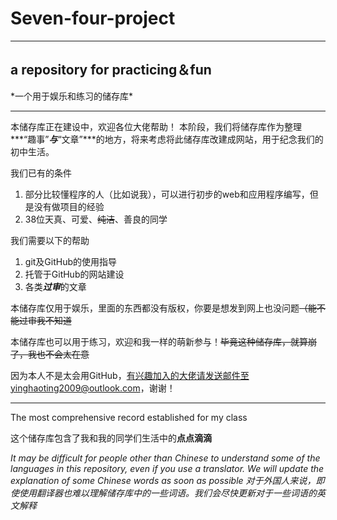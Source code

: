 # Seven-four-project

***
<h2>a repository for practicing＆fun</h2>
*一个用于娱乐和练习的储存库*

***
本储存库正在建设中，欢迎各位大佬帮助！
本阶段，我们将储存库作为整理***“趣事”***与***“文章”***的地方，将来考虑将此储存库改建成网站，用于纪念我们的初中生活。

我们已有的条件
 1. 部分比较懂程序的人（比如说我），可以进行初步的web和应用程序编写，但是没有做项目的经验
 2. 38位天真、可爱、~~纯洁~~、善良的同学

我们需要以下的帮助
 1. git及GitHub的使用指导
 2. 托管于GitHub的网站建设
 3. 各类***过审***的文章

本储存库仅用于娱乐，里面的东西都没有版权，你要是想发到网上也没问题~~（能不能过审我不知道~~

本储存库也可以用于练习，欢迎和我一样的萌新参与！~~毕竟这种储存库，就算崩了，我也不会太在意~~

因为本人不是太会用GitHub，有兴趣加入的大佬请发送邮件至yinghaoting2009@outlook.com，谢谢！

***
The most comprehensive record established for my class

这个储存库包含了我和我的同学们生活中的**点点滴滴**

*It may be difficult for people other than Chinese to understand some of the languages in this repository, even if you use a translator. We will update the explanation of some Chinese words as soon as possible*
*对于外国人来说，即使使用翻译器也难以理解储存库中的一些词语。我们会尽快更新对于一些词语的英文解释*